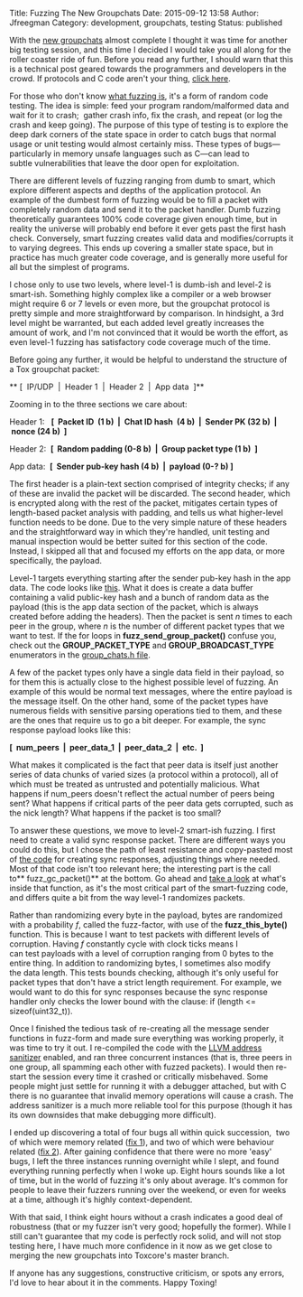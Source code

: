 Title: Fuzzing The New Groupchats
Date: 2015-09-12 13:58
Author: Jfreegman
Category: development, groupchats, testing
Status: published

With the [new
groupchats](https://github.com/JFreegman/toxcore/blob/new_groupchats/docs/Group-Chats.md) almost
complete I thought it was time for another big testing session, and this
time I decided I would take you all along for the roller coaster ride of
fun. Before you read any further, I should warn that this is a technical
post geared towards the programmers and developers in the crowd. If
protocols and C code aren't your thing, [click
here](https://www.youtube.com/watch?v=KMFOVSWn0mI).

For those who don't know [what fuzzing
is](https://www.youtube.com/watch?v=Xnwodi2CBws), it's a form of random
code testing. The idea is simple: feed your program random/malformed
data and wait for it to crash;  gather crash info, fix the crash, and
repeat (or log the crash and keep going). The purpose of this type of
testing is to explore the deep dark corners of the state space in order
to catch bugs that normal usage or unit testing would almost certainly
miss. These types of bugs—particularly in memory unsafe languages such
as C—can lead to subtle vulnerabilities that leave the door open for
exploitation.

There are different levels of fuzzing ranging from dumb to smart, which
explore different aspects and depths of the application protocol. An
example of the dumbest form of fuzzing would be to fill a packet with
completely random data and send it to the packet handler. Dumb fuzzing
theoretically guarantees 100% code coverage given enough time, but in
reality the universe will probably end before it ever gets past the
first hash check. Conversely, smart fuzzing creates valid data and
modifies/corrupts it to varying degrees. This ends up covering a smaller
state space, but in practice has much greater code coverage, and is
generally more useful for all but the simplest of programs.

I chose only to use two levels, where level-1 is dumb-ish and level-2 is
smart-ish. Something highly complex like a compiler or a web browser
might require 6 or 7 levels or even more, but the groupchat protocol is
pretty simple and more straightforward by comparison. In hindsight, a
3rd level might be warranted, but each added level greatly increases the
amount of work, and I'm not convinced that it would be worth the effort,
as even level-1 fuzzing has satisfactory code coverage much of the time.

Before going any further, it would be helpful to understand the
structure of a Tox groupchat packet:

** \[  IP/UDP  |  Header 1  |  Header 2  |  App data  \]**

Zooming in to the three sections we care about:

Header 1:   **\[  Packet ID  (1 b)  |  Chat ID hash  (4 b)  |  Sender PK
(32 b)  |  nonce (24 b)  \]**

Header 2:  **\[  Random padding (0-8 b)  |  Group packet type (1 b)
 \]**

App data:  **\[  Sender pub-key hash (4 b)  |  payload (0-? b) \]**

The first header is a plain-text section comprised of integrity checks;
if any of these are invalid the packet will be discarded. The second
header, which is encrypted along with the rest of the packet, mitigates
certain types of length-based packet analysis with padding, and tells us
what higher-level function needs to be done. Due to the very simple
nature of these headers and the straightforward way in which they're
handled, unit testing and manual inspection would be better suited for
this section of the code. Instead, I skipped all that and focused my
efforts on the app data, or more specifically, the payload.

Level-1 targets everything starting after the sender pub-key hash in the
app data. The code looks like
[this](https://gist.github.com/JFreegman/7240bd05519876a7f772). What it
does is create a data buffer containing a valid public-key hash and a
bunch of random data as the payload (this is the app data section of the
packet, which is always created before adding the headers). Then the
packet is sent *n* times to each peer in the group, where *n* is the
number of different packet types that we want to test. If the for loops
in **fuzz\_send\_group\_packet()** confuse you, check out the
**GROUP\_PACKET\_TYPE** and **GROUP\_BROADCAST\_TYPE** enumerators in
the [group\_chats.h
file](https://github.com/JFreegman/toxcore/blob/new_groupchats/toxcore/group_chats.h#L119).

A few of the packet types only have a single data field in their
payload, so for them this is actually close to the highest possible
level of fuzzing. An example of this would be normal text messages,
where the entire payload is the message itself. On the other hand, some
of the packet types have numerous fields with sensitive parsing
operations tied to them, and these are the ones that require us to go a
bit deeper. For example, the sync response payload looks like this:

**\[  num\_peers  |  peer\_data\_1  |  peer\_data\_2  |  etc.  \]**

What makes it complicated is the fact that peer data is itself just
another series of data chunks of varied sizes (a protocol within a
protocol), all of which must be treated as untrusted and potentially
malicious. What happens if num\_peers doesn't reflect the actual number
of peers being sent? What happens if critical parts of the peer data
gets corrupted, such as the nick length? What happens if the packet is
too small?

To answer these questions, we move to level-2 smart-ish fuzzing. I first
need to create a valid sync response packet. There are different ways
you could do this, but I chose the path of least resistance and
copy-pasted most of [the
code](https://gist.github.com/JFreegman/9e317cc073f20e7be88e) for
creating sync responses, adjusting things where needed. Most of that
code isn't too relevant here; the interesting part is the call
to** fuzz\_gc\_packet()** at the bottom. Go ahead and [take
a look](https://gist.github.com/JFreegman/cc08d2f68a48bc34ff57) at
what's inside that function, as it's the most critical part of the
smart-fuzzing code, and differs quite a bit from the way level-1
randomizes packets.

Rather than randomizing every byte in the payload, bytes are randomized
with a probability *f*, called the fuzz-factor, with use of the
**fuzz\_this\_byte()** function. This is because I want to test packets
with different levels of corruption. Having *f* constantly cycle with
clock ticks means I can test payloads with a level of corruption ranging
from 0 bytes to the entire thing. In addition to randomizing bytes, I
sometimes also modify the data length. This tests bounds checking,
although it's only useful for packet types that don't have a strict
length requirement. For example, we would want to do this for sync
responses because the sync response handler only checks the lower bound
with the clause: if (length &lt;= sizeof(uint32\_t)).

Once I finished the tedious task of re-creating all the message sender
functions in fuzz-form and made sure everything was working properly, it
was time to try it out. I re-compiled the code with the [LLVM address
sanitizer](http://clang.llvm.org/docs/AddressSanitizer.html) enabled,
and ran three concurrent instances (that is, three peers in one group,
all spamming each other with fuzzed packets). I would then re-start the
session every time it crashed or critically misbehaved. Some people
might just settle for running it with a debugger attached, but with C
there is no guarantee that invalid memory operations will cause a crash.
The address sanitizer is a much more reliable tool for this purpose
(though it has its own downsides that make debugging more difficult).

I ended up discovering a total of four bugs all within quick succession,
 two of which were memory related ([fix
1](https://github.com/JFreegman/toxcore/commit/1732318e05c8e3ddad67411eb59de999ee62db0d)),
and two of which were behaviour related ([fix
2](https://github.com/JFreegman/toxcore/commit/689ea6091ff2784c048380e22a8340b0c70f605e)).
After gaining confidence that there were no more 'easy' bugs, I left the
three instances running overnight while I slept, and found everything
running perfectly when I woke up. Eight hours sounds like a lot of time,
but in the world of fuzzing it's only about average. It's common for
people to leave their fuzzers running over the weekend, or even for
weeks at a time, although it's highly context-dependent.

With that said, I think eight hours without a crash indicates a good
deal of robustness (that or my fuzzer isn't very good; hopefully the
former). While I still can't guarantee that my code is perfectly rock
solid, and will not stop testing here, I have much more confidence in it
now as we get close to merging the new groupchats into Toxcore's master
branch.

If anyone has any suggestions, constructive criticism, or spots any
errors, I'd love to hear about it in the comments. Happy Toxing!
